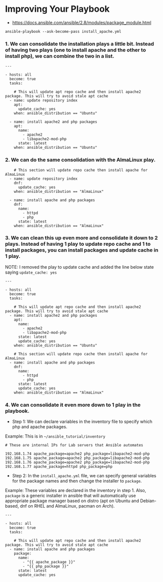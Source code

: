 # Improving Your Playbook

- https://docs.ansible.com/ansible/2.8/modules/package_module.html

```
ansible-playbook --ask-become-pass install_apache.yml
```

### 1. We can consolidate the installation plays a little bit. Instead of having two plays (one to install apache and the other to install php), we can combine the two in a list.

```
---

- hosts: all
  become: true
  tasks:

    # This will update apt repo cache and then install apache2 package. This will try to avoid stale apt cache
  - name: update repository index
    apt:
      update_cache: yes
    when: ansible_distribution == "Ubuntu"

  - name: install apache2 and php packages
    apt:
      name:
        - apache2
        - libapache2-mod-php
      state: latest
    when: ansible_distribution == "Ubuntu"
```

### 2. We can do the same consolidation with the AlmaLinux play. 

```
    # This section will update repo cache then install apache for AlmaLinux
  - name: update repository index
    dnf:
      update_cache: yes
    when: ansible_distribution == "AlmaLinux"

  - name: install apache and php packages
    dnf:
      name:
        - httpd
        - php
      state: latest
    when: ansible_distribution == "AlmaLinux"
```

### 3. We can clean this up even more and consolidate it down to 2 plays. Instead of having 1 play to update repo cache and 1 to install packages, you can install packages and update cache in 1 play.

NOTE: I removed the play to update cache and added the line below state saying `update_cache: yes`

```
---

- hosts: all
  become: true
  tasks:

    # This will update apt repo cache and then install apache2 package. This will try to avoid stale apt cache
  - name: install apache2 and php packages
    apt:
      name:
        - apache2
        - libapache2-mod-php
      state: latest
      update_cache: yes
    when: ansible_distribution == "Ubuntu"

    # This section will update repo cache then install apache for AlmaLinux
  - name: install apache and php packages
    dnf:
      name:
        - httpd
        - php
      state: latest
      update_cache: yes
    when: ansible_distribution == "AlmaLinux"
```

### 4. We can consolidate it even more down to 1 play in the playbook. 

- Step 1: We can declare variables in the inventory file to specify which php and apache packages.

Example: This is in `~/ansible_tutorial/inventory`
```
# These are internal IPs for Lab servers that Ansible automates

192.168.1.74 apache_package=apache2 php_package=libapache2-mod-php
192.168.1.75 apache_package=apache2 php_package=libapache2-mod-php
192.168.1.76 apache_package=apache2 php_package=libapache2-mod-php
192.168.1.77 apache_package=httpd php_package=php
```

- Step 2: In the `install_apache.yml` file, we can specify general variables for the package names and then change the installer to `package`.

Example: These variables are declared in the inventory in step 1. Also, `package` is a generic installer in ansible that will automatically use appropriate package manager based on distro (apt on Ubuntu and Debian-based, dnf on RHEL and AlmaLinux, pacman on Arch).
```
---

- hosts: all
  become: true
  tasks:

    # This will update apt repo cache and then install apache2 package. This will try to avoid stale apt cache
  - name: install apache and php packages
    package:
      name:
        - "{{ apache_package }}"
        - "{{ php_package }}"
      state: latest
      update_cache: yes
```

